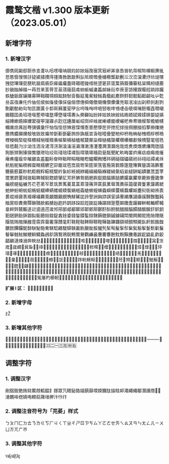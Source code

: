 # 霞鹜文楷 v1.300 版本更新（2023.05.01）

## 新增字符

### 1. 新增汉字

㑚㑺㒺㔉㕁㕑㕘㕜㕠㕥㕶㗄㘆㘱㚁㚬㚷㛄㛤㝃㝛㝠㝡㟁㟖㟤㠀㠄㠶㠾㡌㡑㡓㡡㢘㣧㤙㥦㥫㥰㥵㧱㨗㨿㩋㩌㩐㩙㩦㪍㪚㪟㪺㫃㫝㬉㬟㬪㯭㯳㰍㱃㲲㳂㳄㳒㴱㶟㶦㶶㷟㹎㹭㺀㻫㼈㼝㽁㽘㽞㾓㾗㾵㾹㿔㿜䀉䂫䃉䃘䃠䄍䄻䇓䇭䇽䈅䈎䈰䉬䉲䉵䊀䊆䊪䋎䌥䍡䏚䐜䐥䑲䑽䒑䒣䒤䒩䒷䒿䓂䓃䔛䕅䕭䖏䖮䖰䗩䗬䘌䘏䘑䘕䘚䘮䛐䛡䝔䝟䞁䞓䠀䠊䠱䠶䤌䤨䥛䥥䧡䨦䩬䩺䪍䫈䫏䬃䭲䭾䯧䰖䰛䰟䱗䱚䱵䳗䳘䴚䴥䴵䴸䵑䵒䵚䶊䶧吆屮亁亝亯亱亷仛仱伷佀佊侞俻倰倳倸偘傛僄僡僢僶儌儭儵儹儽儾兠冣冺凎凷刴剙剠剨剹劗劚勌勑匃匉匟匲匵卝厀厛厤厪叜吚吢呺咮哅哶唈唘唙啈啎啑喦嗁嘪噰噽嚈嚞嚪嚫嚻囏囯圅埳堘堦塟塨墖墪墰壄壈壖夀夨奰奲奾妢妦妶妷姎姲姳姷娪娬媁媃媍媐媫嫃嫆嫥嫰嬨嬫嬽宭寑寕寖寱尗尟尩尲屟岅岹峝崪崯嵗嶃嶩巃巎巗帊帣帬幑幙幚幨幮幰幱庯庻庽廵弮彉彍彚忓忷恉悂惄惏惥惵惽愙慁懕懜戹戼抴拕捄捦掆掤掽搯撉撡撦撧撽擕攟攧攩攲敂敓敚斒斚斮斳斵斸斾斿旟旤旹旾暟曀曡朢杝枊枬柂柟柲栧栭桚桞桰梩梫梮棃椗椲椳椷椾楥榤槀槕槷樀樐樝樲樷橜橤橰檛檥櫽欋欑欙欛歗殠殨毉毣毧毨毰毸氄汮沴泑泩洏洤涒淂淓淛湌滀滛漘漙潄潓瀽灋灍灒灨炧烖焅煑煗熸爊爗爮牎牐狥狾猂猘獉獋獘獧玴珆珓珳琖琣瑈瑮瑴瑺璝璻瓍瓝甆甔甖甿畂畮畱疻疿痁痐痗痯瘇瘏癄癅癙皁皠皻盇盋盭眎眘眫眽睅睊睋睖矁矑矙矟矱硶碙磓磖礧礩祔祘祤祫禫禼秌秔秖秜稨稬稺穈穊穤穮穵窌竉竤竾笟笢笴筞筳箂箲箵箷篅篘篨篴簆簙簨簮簴簻籂籆籋籢籨籯粆粇粔粯粰糚糡糱紟紥紾絍絸綍緅緉緍緐緥緵緺縏縚繠繨缾缿罆罋罛罝罦罭罳罻罿羢翄耝聛聝聣聦聼肈肊肎肧胇胷胹脃脄脡腤腷膆膇臕臛臝臞臯臲臶舋舚舝艑艕艖艗艣艻芢芲苐苲茞茿莾萭萲蒀蒕蒠蓡蓨蓱蓲蓺蔂蔧蕅蕡蕬蕸蕿薋藑藼蘐蘤虩虵蚛蚡蚦蚿蛁蛕蛣蜖蜯蜹蜼蝃蝡螌螎螘螡螥螩螲螾蟁蟘蠂蠒蠙蠚蠷衇衋衏衘袎袟袠裠裩褃褏褭襢襮襵覉覔覰覵覶覻觕觩觺訦詅詧詶詾誖諆諐謓謩謿譍讁讛豀豑豒豓豘賉賔賩賮賷贉贑贘赥赮赯赸趂趻跀跢跥跲踁踆踨踳踸蹞蹵蹷躃躈躗躧軃軿輨輴轇轕辠辢辤辳辴迻逤逥逷遌邆邜郉郋郕郙郰郳郼鄋鄏鄾酑酙酧酼醆醊醕醰醻醿釄釬釽鈅鈤鈱鈵鈶鉌鉫鉯銗銽鋊鋑鋜錱鍂鍌鍏鍫鍱鍳鍹鎋鎒鎞鎻鏚鐻鑶閗閺闗闝阸陒陗陻陿隁隂隖隞隟雝霃霛霠霫霱霶靅靟靪鞉鞓鞛鞞鞟鞹鞺鞾韔韠韤頟顇顖顦颴飤飦餁餦餭餹餻饆饠馜馡駚駜駞駦騋騐騗騣騲騻驘骫骳骴骽髗髠髤髩髲髳髿鬀鬂鬅鬇鬉鬋鬎鬑鬙鬡魊鮌鮷鯾鱮鱵鱻鴓鴥鵶鵹鶂鶃鷞鸎鸒鸜鹻麄麐麘麞麰黕黦黰黱鼃鼥鼧鼪齓齚齩齰龥漣煉溺奔䀹𠀤𠇮𠈁𠊟𠋆𠌂𠕂𠕅𠖇𠞰𠪱𠭯𠮶𠮾𠯪𠳔𠳼𠴂𠴟𠷿𠻳𠼟𠼢𠼻𠽾𡂫𡉑𡉫𡌴𡍲𡐨𡚁𡝭𡟈𡠤𡥧𡨘𡨥𡩋𡬶𡷑𡷫𡸃𡻕𡼏𡽗𢁉𢆡𢌚𢎞𢔛𢔤𢜶𢥞𢪏𢫓𢬸𢮥𢳟𢴳𢷬𢸳𢹲𢾖𣇇𣋉𣐕𣔙𣘗𣘛𣙜𣜿𣟄𣟴𣪕𣭡𣰇𣰋𣺌𤃒𤍐𤍞𤍤𤏶𤐶𤛘𤝽𤣥𤧟𤨁𤨏𤪌𤭛𤰚𤰜𤱈𤱊𤱝𤳈𤴡𤵐𤶀𤺥𥁐𥁢𥅻𥎊𥐻𥑪𥓍𥘌𥛄𥛱𥟇𥤚𥦗𥬞𥬠𥬯𥮜𥮾𥱼𥲻𥷑𥿝𦀡𦂳𦃂𦈠𦉆𦊑𦌊𦍑𦍩𦐌𦔩𦕈𦕓𦙍𦛝𦞂𦞦𦤎𦪙𦬼𦰏𦵏𦵾𦸅𧄜𧉆𧉓𧍱𧎥𧒆𧗪𧟄𧦠𧬪𧰵𧹞𧻙𨀁𨄮𨋍𨍽𨎊𨎪𨐡𨓈𨙻𨚗𨛭𨭛𨸝𨸹𨽻𩓐𩔈𩕄𩗗𩜇𩞁𩮜𩺬𩼰𩽈𩽰𪀋𪂺𪇡𪍑𪎭𪖙𪙊𪢼𪨗𪨧𪮋𪱷𪷽𪻚𪽇𪾦𫂈𫄛𫄟𫄤𫈟𫋌𫎫𫏐𫐑𫐖𫐘𫒢𫔇𫖒𫗠𫗦𫗩𫗮𫘭𫚈𫚥𫛣𫜬𫜰𫠦𫢒𫢙𫩫𫩴𫫦𫫾𫬷𫮅𫰂𫰍𫰪𫵒𫵱𫵺𫷉𫷹𫽧𬃘𬄩𬆮𬇘𬍰𬖑𬘜𬘝𬚖𬠅𬤖𬤰𬥺𬬬𬬲𬭲𬭴𬱦𬱭𬶧𬸈𬸱𭁵𭁹𭄛𭚦𭣇𭤰𭩚𭪆𭪤𭹜𮃄𮉡𮉢𮉤𮉧𮉨𮉪𮖁𮝸𮝺𮠞𮣴𮣵𮣶𮣷𮧴𮩛𮫂𮬜𮬞𮬟𮬠𮬢𮬣𮬤𮭪𮭰𮮇冤屠杓櫛軔𰇛𰎠𰗖𰗣𰛦𰧉𰩧𰬔𰬘𰰤𰱟𰱱𰷠𰷦𰾑𱁶𱅈𱉰𱊃𱊈𱊭𱍂

**扩展 I 区：** 𮰔𮰶𮲐𮳬𮳳𮴸𮶾𮷧𮹊

### 2. 新增字母

ẑẐ

### 3. 新增其他字符

㉅㉆㉇㉈㉉㉊㉋㉌㉍㉎㉏㉐㋌㋍㋎㋏㌬㆐㆑㆒㆓㆔㆕㆖㆗㆘㆙㆚㆛㆜㆝㆞㆟ㇰㇱㇲㇳㇴㇵㇶㇷㇸㇹㇺㇻㇼㇽㇾㇿ⸻〼〿🄁🄂🄃🄄🄅🄆🄇🄈🄉🄊🄋🄌🆥🈁🈔🈩🈪🈬🈭🈮

## 调整字符

### 1. 调整汉字

剮鋁銨銫銪鉳鱉覤軱醖釒鋣眾氕𥉌鉍鉻媌鎮巔堧媆鑭肽搇眭卹澠繩蠅鄳潛譖撍𦝠𣎆湧鷳哞楤婧哊輭萜簰瑨舺汴忭炞

### 2. 调整注音符号为「芫荽」样式

ㄅㄆㄇㄈㄉㄊㄋㄌㄍㄎㄏㄐㄑㄒㄓㄔㄕㄖㄗㄘㄙㄚㄛㄜㄝㄞㄟㄠㄡㄢㄣㄤㄥㄦㄧㄨㄩㄪㄫㄬㄭ

### 3. 调整其他字符

ɿ㎮㎯㏆


